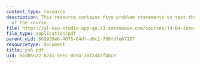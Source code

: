 ```yaml
---
content_type: resource
description: This resource contains five problem statements to test the students understanding
  of the course.
file: https://ol-ocw-studio-app-qa.s3.amazonaws.com/courses/14-04-intermediate-microeconomic-theory-fall-2006/81d0552287415eec0b9a30f24b7fb8c8_ps6.pdf
file_type: application/pdf
parent_uid: 602939e6-4076-64df-d0c1-799fdfe67187
resourcetype: Document
title: ps6.pdf
uid: 81d05522-8741-5eec-0b9a-30f24b7fb8c8
---
```


